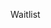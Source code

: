 

<!-- <ol class="toc">
<li><a href="#foreword">Foreword</a></li>
</ol>

<h1 id="foreword" class="chapter">Foreword</h1> -->

Waitlist



